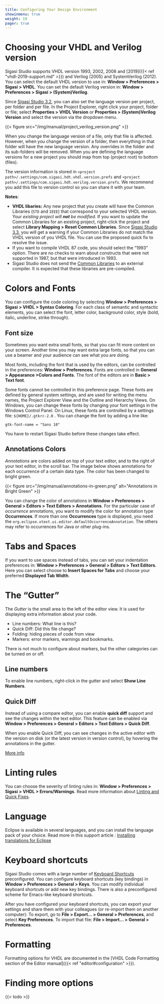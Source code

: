 ```yaml
---
title: Configuring Your Design Environment
showinmenu: true
weight: 19
pager: true
---
```


# Choosing your VHDL and Verilog version

Sigasi Studio supports VHDL version 1993, 2002, 2008 and [2019]({{< ref "vhdl-2019-support.md" >}}) and Verilog (2005) and SystemVerilog (2012).
You can select the default VHDL version to use in: **Window > Preferences > Sigasi > VHDL**.
You can set the default Verilog version in: **Window > Preferences > Sigasi > (System)Verilog**.

Since [Sigasi Studio 3.2](/releasenotes/sigasi-3.02), you can also set the language version
per project, per folder and per file.
In the Project Explorer, right click your project, folder or file; select **Properties > VHDL Version**
or **Properties > (System)Verilog Version** and select the version via the dropdown menu.

{{< figure src="/img/manual/project_verilog_version.png" >}}

When you change the language version of a file, only that file is affected.
However, when you change the version of a folder, then everything in that folder will have the new language version.
Any overrides in the folder and its sub-folders will be removed.
When you are defining the language versions for a new project you should map from top (project root) to bottom (files).

The version information is stored in `<project path>/.settings/com.sigasi.hdt.vhdl.version.prefs` and `<project path>/.settings/com.sigasi.hdt.verilog.version.prefs`.
We recommend you add this file to version control so you can share it with your team.

**Notes**:

* **VHDL libaries:** Any new project that you create will have the Common Libraries (`STD` and `IEEE`) that correspond to your selected VHDL version.
Your *existing project will **not** be modified*.
If you want to update the Common Libraries for an existing project, right-click the project and select **Library Mapping > Reset Common Libraries**.
Since [Sigasi Studio 3.3](/releasenotes/sigasi-3.03), you will get a warning if your Common Libraries do not match the VHDL version of you VHDL file.
You can use the proposed quick fix to resolve the issue.
* If you want to compile VHDL 87 code, you should select the “1993” option. There are no checks to warn about constructs that were not supported in 1987, but that were introduced in 1993.
* Sigasi Studio does not send the [Common Libraries](/manual/libraries#common-libraries) to an external compiler. It is expected that these libraries are pre-compiled.

# Colors and Fonts

You can configure the code coloring by selecting **Window > Preferences > Sigasi > VHDL > Syntax Coloring**.
For each class of semantic and syntactic elements, you can select the font, letter color, background color, style (bold, italic, underline, strike through).

## Font size

Sometimes you want extra small fonts, so that you can fit more content on your screen. Another time you
may want extra large fonts, so that you can use a beamer and your audience can see what you are doing.

Most fonts, including the font that is used by the editors, can be controlled in the preferences:
**Window > Preferences**. Fonts are controlled in **General > Appearance >Colors and Fonts**. The font of the editors are in **Basic > Text font**.

Some fonts cannot be controlled in this preference page. These fonts are defined by general system settings, and are used for writing the menu names, the Project Explorer View and the Outline and Hierarchy Views. On
Windows, you can change these fonts by changing your font settings in the Windows Control Panel. On Linux, these fonts are controlled by a settings file: `${HOME}/.gtkrc-2.0` . You can change the font by adding
a line like:

`gtk-font-name = "Sans 10"`

You have to restart Sigasi Studio before these changes take effect.

## Annotations Colors

*Annotations* are colors added on top of your text editor, and to the right of your text editor, in the scroll bar. The image below shows annotations for each occurrence of a certain data type. The color has
been changed to bright green.

{{< figure src="/img/manual/annotations-in-green.png" alt="Annotations in Bright Green" >}}

You can change the color of annotations in **Window > Preferences > General > Editors > Text Editors > Annotations**.
For the particular case of *occurrence* annotations, you want to modify the color for annotation type **Occurrences**.
If more than one **Occurrences** type is displayed, you need the `org.eclipse.xtext.ui.editor.defaultOccurrenceAnnotation`.
The others may refer to occurrences for Java or other plug-ins.

# Tabs and Spaces

If you want to use spaces instead of tabs, you can set your indentation preferences in: **Window > Preferences > General > Editors > Text Editors**. Here you can select choose to **Insert Spaces for Tabs** and choose your preferred **Displayed Tab Width**.

# The “Gutter”

The *Gutter* is the small area to the left of the editor view. It is used for displaying extra information about your code.

* Line numbers: What line is this?
* Quick Diff: Did this file change?
* Folding: hiding pieces of code from view
* Markers: error markers, warnings and bookmarks.

There is not much to configure about markers, but the other categories can be turned on or off.

## Line numbers

To enable line numbers, right-click in the gutter and select **Show Line Numbers**.

## Quick Diff

Instead of using a compare editor, you can enable **quick diff** support and see the changes within the text editor. This feature can be enabled via **Window > Preferences > General > Editors > Text Editors > Quick Diff**.

When you enable Quick Diff, you can see changes in the active editor with the version on disk (or the latest version in version control), by hovering the annotations in the gutter.

[More info](https://help.eclipse.org/latest/index.jsp?topic=%2Forg.eclipse.platform.doc.user%2Freference%2Fref-35.htm&cp%3D0_4_1_32)

# Linting rules

You can choose the severity of linting rules in: **Window > Preferences > Sigasi > VHDL > Errors/Warnings**.
Read more information about [Linting and Quick Fixes](/manual/linting).

# Language

Eclipse is available in several languages, and you can install the language pack of your choice. Read more in this support article : [Installing translations for Eclipse](/tech/installing-translations-eclipse)

# Keyboard shortcuts

Sigasi Studio comes with a large number of [Keyboard Shortcuts](/manual/keyshortcuts) preconfigured. You can configure keyboard shortcuts (key bindings) in **Window > Preferences > General > Keys**. You can modify individual keyboard shortcuts or add new key bindings.
There is also a preconfigured scheme for Emacs-like keyboard shortcuts.

After you have configured your keyboard shortcuts, you can export your settings and share them with your colleagues (or re-import them on another computer):
To export, go to **File > Export… > General > Preferences**, and select **Key Preferences**. To import that file: **File > Import… > General > Preferences**.

# Formatting

Formatting options for VHDL are documented in the [VHDL Code Formatting section of the Editor manual]({{< ref "editor#configuration" >}}).

# Finding more options

{{< todo >}}

